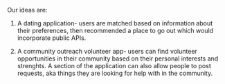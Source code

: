 Our ideas are:

1) A dating application- users are matched based on information about their preferences, then recommended a place to go out which would incorporate public APIs. 

2) A community outreach volunteer app- users can find volunteer opportunities in their community based on their personal interests and strenghts. A section of the application can also allow people to post requests, aka things they are looking for help with in the community.
